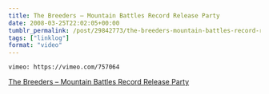```yaml
---
title: The Breeders – Mountain Battles Record Release Party
date: 2008-03-25T22:02:05+00:00
tumblr_permalink: /post/29842773/the-breeders-mountain-battles-record-release
tags: ["linklog"]
format: "video"
---
```


`vimeo: https://vimeo.com/757064`

[The Breeders &#8211; Mountain Battles Record Release Party][1]

[1]: https://vimeo.com/757064
